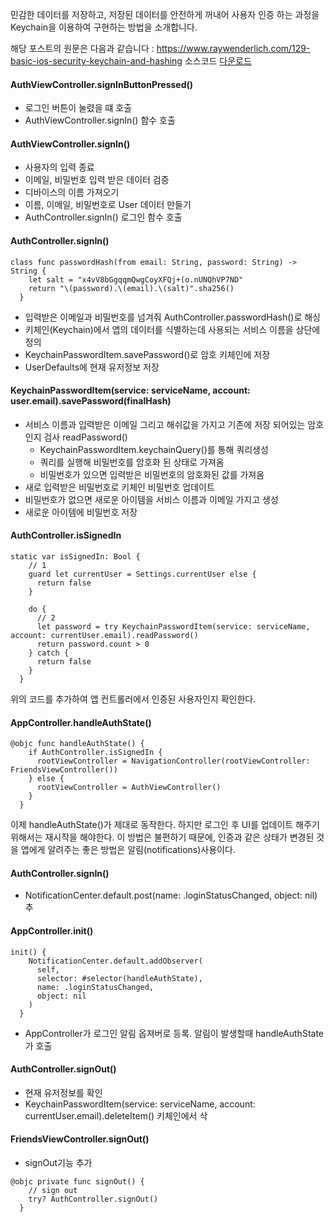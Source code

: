 ﻿민감한 데이터를 저장하고, 저장된 데이터를 안전하게 꺼내어 사용자 인증 하는 과정을 Keychain을 이용하여 구현하는 방법을 소개합니다.

해당 포스트의 원문은 다음과 같습니다 : https://www.raywenderlich.com/129-basic-ios-security-keychain-and-hashing
소스코드 [다운로드](https://koenig-media.raywenderlich.com/uploads/2018/02/Friendvatars-1.zip)


#### AuthViewController.signInButtonPressed()
- 로그인 버튼이 눌렸을 떄 호출
- AuthViewController.signIn() 함수 호출

#### AuthViewController.signIn()
- 사용자의 입력 종료
- 이메일, 비밀번호 입력 받은 데이터 검증
- 디바이스의 이름 가져오기
- 이름, 이메일, 비밀번호로 User 데이터 만들기
- AuthController.signIn() 로그인 함수 호출

#### AuthController.signIn()
```
class func passwordHash(from email: String, password: String) -> String {
    let salt = "x4vV8bGgqqmQwgCoyXFQj+(o.nUNQhVP7ND"
    return "\(password).\(email).\(salt)".sha256()
  }
```
- 입력받은 이메일과 비밀번호를 넘겨줘 AuthController.passwordHash()로 해싱
- 키체인(Keychain)에서 앱의 데이터를 식별하는데 사용되는 서비스 이름을 상단에 정의
- KeychainPasswordItem.savePassword()로 암호 키체인에 저장 
- UserDefaults에 현재 유저정보 저장

#### KeychainPasswordItem(service: serviceName, account: user.email).savePassword(finalHash)
- 서비스 이름과 입력받은 이메일 그리고 해쉬값을 가지고 기존에 저장 되어있는 암호인지 검사 readPassword()
  - KeychainPasswordItem.keychainQuery()를 통해 쿼리생성
  - 쿼리를 실행해 비밀번호를 암호화 된 상태로 가져옴
  - 비밀번호가 있으면 입력받은 비밀번호의 암호화된 값를 가져옴
- 새로 입력받은 비밀번호로 키체인 비밀번호 업데이트
- 비밀번호가 없으면 새로운 아이템을 서비스 이름과 이메일 가지고 생성
- 새로운 아이템에 비밀번호 저장

#### AuthController.isSignedIn
```
static var isSignedIn: Bool {
    // 1
    guard let currentUser = Settings.currentUser else {
      return false
    }
    
    do {
      // 2
      let password = try KeychainPasswordItem(service: serviceName, account: currentUser.email).readPassword()
      return password.count > 0
    } catch {
      return false
    }
  }
```
위의 코드를 추가하여 앱 컨트롤러에서 인증된 사용자인지 확인한다.

#### AppController.handleAuthState()
```  
@objc func handleAuthState() {
    if AuthController.isSignedIn {
      rootViewController = NavigationController(rootViewController: FriendsViewController())
    } else {
      rootViewController = AuthViewController()
    }
  }
  ```

이제 handleAuthState()가 제대로 동작한다. 하지만 로그인 후 UI를 업데이트 해주기 위해서는 재시작을 해야한다. 이 방법은 불편하기 때문에, 인증과 같은 상태가 변경된 것을 앱에게 알려주는 좋은 방법은 알림(notifications)사용이다.

#### AuthController.signIn()
- NotificationCenter.default.post(name: .loginStatusChanged, object: nil) 추

#### AppController.init()

```
init() {
    NotificationCenter.default.addObserver(
      self,
      selector: #selector(handleAuthState),
      name: .loginStatusChanged,
      object: nil
    )
  }
```

- AppController가 로그인 알림 옵져버로 등록. 알림이 발생할때 handleAuthState가 호출

#### AuthController.signOut()
- 현재 유저정보를 확인
- KeychainPasswordItem(service: serviceName, account: currentUser.email).deleteItem() 키체인에서 삭

#### FriendsViewController.signOut()
- signOut기능 추가

```
@objc private func signOut() {
    // sign out
    try? AuthController.signOut()
  }
```
